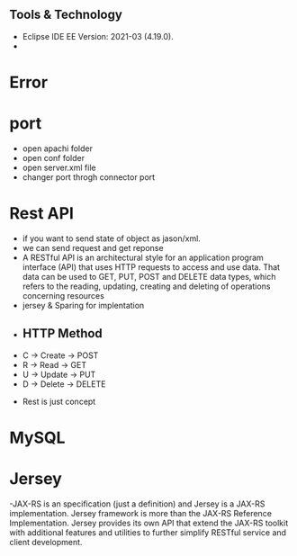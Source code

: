 ## Tools & Technology
- Eclipse IDE EE Version: 2021-03 (4.19.0).
- 

# Error

# port
- open apachi folder 
- open conf folder
- open server.xml file 
- changer port throgh connector port

# Rest API
- if you want to send state of object as jason/xml.
- we can send request and get reponse
- A RESTful API is an architectural style for an application program interface (API) that uses HTTP requests to access and use data. That data can be used to GET, PUT, POST and DELETE data types, which refers to the reading, updating, creating and deleting of operations concerning resources
- jersey & Sparing for implentation 
-  ## HTTP Method
 + C -> Create -> POST
 + R -> Read -> GET
 + U -> Update -> PUT
 + D -> Delete -> DELETE
- Rest is just concept 

# MySQL 

# Jersey
-JAX-RS is an specification (just a definition) and Jersey is a JAX-RS implementation. Jersey framework is more than the JAX-RS Reference Implementation. Jersey provides its own API that extend the JAX-RS toolkit with additional features and utilities to further simplify RESTful service and client development.


